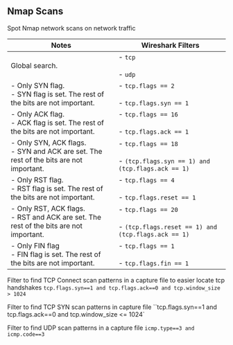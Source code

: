 
## Nmap Scans
Spot Nmap network scans on network traffic

| **Notes**                                                                                | **Wireshark Filters**                                                          |
| ---------------------------------------------------------------------------------------- | ------------------------------------------------------------------------------ |
| Global search.                                                                           | - `tcp`<br><br>- `udp`                                                         |
| - Only SYN flag.<br>- SYN flag is set. The rest of the bits are not important.           | - `tcp.flags == 2`<br><br>- `tcp.flags.syn == 1`                               |
| - Only ACK flag.<br>- ACK flag is set. The rest of the bits are not important.           | - `tcp.flags == 16`<br><br>- `tcp.flags.ack == 1`                              |
| - Only SYN, ACK flags.<br>- SYN and ACK are set. The rest of the bits are not important. | - `tcp.flags == 18`<br><br>- `(tcp.flags.syn == 1) and (tcp.flags.ack == 1)`   |
| - Only RST flag.<br>- RST flag is set. The rest of the bits are not important.           | - `tcp.flags == 4`<br><br>- `tcp.flags.reset == 1`                             |
| - Only RST, ACK flags.<br>- RST and ACK are set. The rest of the bits are not important. | - `tcp.flags == 20`<br><br>- `(tcp.flags.reset == 1) and (tcp.flags.ack == 1)` |
| - Only FIN flag<br>- FIN flag is set. The rest of the bits are not important.            | - `tcp.flags == 1`<br><br>- `tcp.flags.fin == 1`                               |

Filter to find TCP Connect scan patterns in a capture file to easier locate tcp handshakes
`tcp.flags.syn==1 and tcp.flags.ack==0 and tcp.window_size > 1024`

Filter to find TCP SYN scan patterns in capture file
``tcp.flags.syn==1 and tcp.flags.ack==0 and tcp.window_size <= 1024`

Filter to find UDP scan patterns in a capture file
`icmp.type==3 and icmp.code==3`
